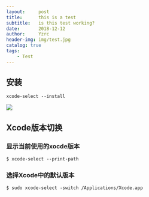 ```yaml
---
layout:     post
title:      this is a test 
subtitle:   is this test working?
date:       2018-12-12
author:     Yzrc
header-img: img/test.jpg
catalog: true
tags:
    - Test
---
```


## 安装

	xcode-select --install

![](https://upload-images.jianshu.io/upload_images/545662-f9031dfcce085f8f.png?imageMogr2/auto-orient/strip%7CimageView2/2/w/459)

## Xcode版本切换

### 显示当前使用的xocde版本

	$ xcode-select --print-path
	
### 选择Xcode中的默认版本

	$ sudo xcode-select -switch /Applications/Xcode.app